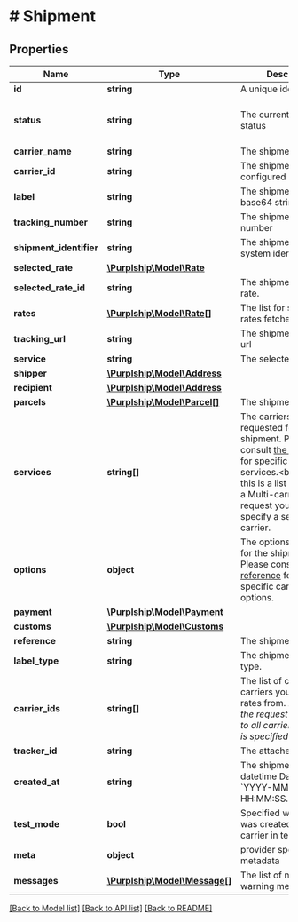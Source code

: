 # # Shipment

## Properties

Name | Type | Description | Notes
------------ | ------------- | ------------- | -------------
**id** | **string** | A unique identifier | [optional]
**status** | **string** | The current Shipment status | [optional] [default to 'created']
**carrier_name** | **string** | The shipment carrier | [optional]
**carrier_id** | **string** | The shipment carrier configured identifier | [optional]
**label** | **string** | The shipment label in base64 string | [optional]
**tracking_number** | **string** | The shipment tracking number | [optional]
**shipment_identifier** | **string** | The shipment carrier system identifier | [optional]
**selected_rate** | [**\Purplship\Model\Rate**](Rate.md) |  | [optional]
**selected_rate_id** | **string** | The shipment selected rate. | [optional]
**rates** | [**\Purplship\Model\Rate[]**](Rate.md) | The list for shipment rates fetched previously | [optional]
**tracking_url** | **string** | The shipment tracking url | [optional]
**service** | **string** | The selected service | [optional]
**shipper** | [**\Purplship\Model\Address**](Address.md) |  |
**recipient** | [**\Purplship\Model\Address**](Address.md) |  |
**parcels** | [**\Purplship\Model\Parcel[]**](Parcel.md) | The shipment&#39;s parcels |
**services** | **string[]** | The carriers services requested for the shipment.  Please consult [the reference](#operation/references) for specific carriers services.&lt;br/&gt; Note that this is a list because on a Multi-carrier rate request you could specify a service per carrier. | [optional]
**options** | **object** | The options available for the shipment.&lt;br/&gt; Please consult [the reference](#operation/references) for additional specific carriers options. | [optional]
**payment** | [**\Purplship\Model\Payment**](Payment.md) |  | [optional]
**customs** | [**\Purplship\Model\Customs**](Customs.md) |  | [optional]
**reference** | **string** | The shipment reference | [optional]
**label_type** | **string** | The shipment label file type. | [optional]
**carrier_ids** | **string[]** | The list of configured carriers you wish to get rates from.  *Note that the request will be sent to all carriers in nothing is specified* | [optional]
**tracker_id** | **string** | The attached tracker id | [optional]
**created_at** | **string** | The shipment creation datetime  Date Format: &#x60;YYYY-MM-DD HH:MM:SS.mmmmmmz&#x60; |
**test_mode** | **bool** | Specified whether it was created with a carrier in test mode |
**meta** | **object** | provider specific metadata | [optional]
**messages** | [**\Purplship\Model\Message[]**](Message.md) | The list of note or warning messages | [optional]

[[Back to Model list]](../../README.md#models) [[Back to API list]](../../README.md#endpoints) [[Back to README]](../../README.md)
